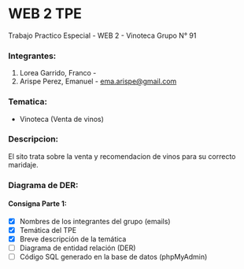# WEB 2 TPE
Trabajo Practico Especial - WEB 2 - Vinoteca
Grupo N° 91
### Integrantes:
1. Lorea Garrido, Franco - 
2. Arispe Perez, Emanuel - ema.arispe@gmail.com

### Tematica: 
- Vinoteca (Venta de vinos)

### Descripcion:
 El sito trata sobre la venta y recomendacion de vinos para su correcto maridaje. 

 ### Diagrama de DER:




#### Consigna Parte 1:
  - [x] Nombres de los integrantes del grupo (emails)
  - [x] Temática del TPE
  - [x] Breve descripción de la temática
  - [ ] Diagrama de entidad relación (DER)
  - [ ] Código SQL generado en la base de datos (phpMyAdmin)
